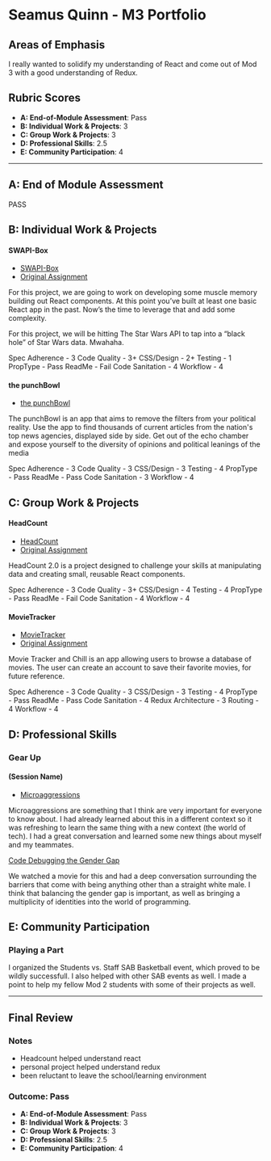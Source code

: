 # Seamus Quinn - M3 Portfolio

## Areas of Emphasis

I really wanted to solidify my understanding of React and come out of Mod 3 with a good understanding of Redux.

## Rubric Scores

* **A: End-of-Module Assessment**: Pass
* **B: Individual Work & Projects**: 3
* **C: Group Work & Projects**: 3
* **D: Professional Skills**: 2.5
* **E: Community Participation**: 4

-----------------------

## A: End of Module Assessment

PASS


## B: Individual Work & Projects

#### SWAPI-Box

* [SWAPI-Box](https://github.com/seamus-quinn/SWAPIbox)
* [Original Assignment](http://frontend.turing.io/projects/swapi-box.html)


For this project, we are going to work on developing some muscle memory building out React components. At this point you’ve built at least one basic React app in the past. Now’s the time to leverage that and add some complexity.

For this project, we will be hitting The Star Wars API to tap into a “black hole” of Star Wars data. Mwahaha.

Spec Adherence - 3
Code Quality - 3+
CSS/Design - 2+
Testing - 1
PropType - Pass
ReadMe - Fail
Code Sanitation - 4
Workflow - 4

#### the punchBowl

* [the punchBowl](https://github.com/seamus-quinn/the-punchbowl)

The punchBowl is an app that aims to remove the filters from your political reality. Use the app to find thousands of current articles from the nation's top news agencies, displayed side by side. Get out of the echo chamber and expose yourself to the diversity of opinions and political leanings of the media

Spec Adherence - 3
Code Quality - 3
CSS/Design - 3
Testing - 4
PropType - Pass
ReadMe - Pass
Code Sanitation - 3
Workflow - 4

## C: Group Work & Projects

#### HeadCount

* [HeadCount](https://github.com/seamus-quinn/headcount2.0)
* [Original Assignment](https://github.com/turingschool-examples/headcount2.0)


HeadCount 2.0 is a project designed to challenge your skills at manipulating data and creating small, reusable React components.

Spec Adherence - 3
Code Quality - 3+
CSS/Design - 4
Testing - 4
PropType - Pass
ReadMe - Fail
Code Sanitation - 4
Workflow - 4

#### MovieTracker

* [MovieTracker](https://github.com/seamus-quinn/movie-tracker)
* [Original Assignment](https://github.com/turingschool-examples/movie-tracker)


Movie Tracker and Chill is an app allowing users to browse a database of movies. The user can create an account to save their favorite movies, for future reference.

Spec Adherence - 3
Code Quality - 3
CSS/Design - 3
Testing - 4
PropType - Pass
ReadMe - Pass
Code Sanitation - 4
Redux Architecture - 3
Routing - 4
Workflow - 4

## D: Professional Skills

### Gear Up
#### (Session Name)

* [Microaggressions](https://github.com/turingschool/gear-up/blob/master/Mod3_Week1_Microaggressions_update.md)

Microaggressions are something that I think are very important for everyone to know about.  I had already learned about this in a different context so it was refreshing to learn the same thing with a new context (the world of tech).  I had a great conversation and learned some new things about myself and my teammates.

[Code Debugging the Gender Gap](https://github.com/turingschool/gear-up/blob/master/Mod1_Week3_Code_debugging_compact_version.md)

We watched a movie for this and had a deep conversation surrounding the barriers that come with being anything other than a straight white male.  I think that balancing the gender gap is important, as well as bringing a multiplicity of identities into the world of programming.

## E: Community Participation

### Playing a Part

I organized the Students vs. Staff SAB Basketball event, which proved to be wildly successfull.  I also helped with other SAB events as well.  I made a point to help my fellow Mod 2 students with some of their projects as well.

------------------

## Final Review

### Notes

- Headcount helped understand react
- personal project helped understand redux
- been reluctant to leave the school/learning environment

### Outcome: Pass

* **A: End-of-Module Assessment**: Pass
* **B: Individual Work & Projects**: 3
* **C: Group Work & Projects**: 3
* **D: Professional Skills**: 2.5
* **E: Community Participation**: 4
